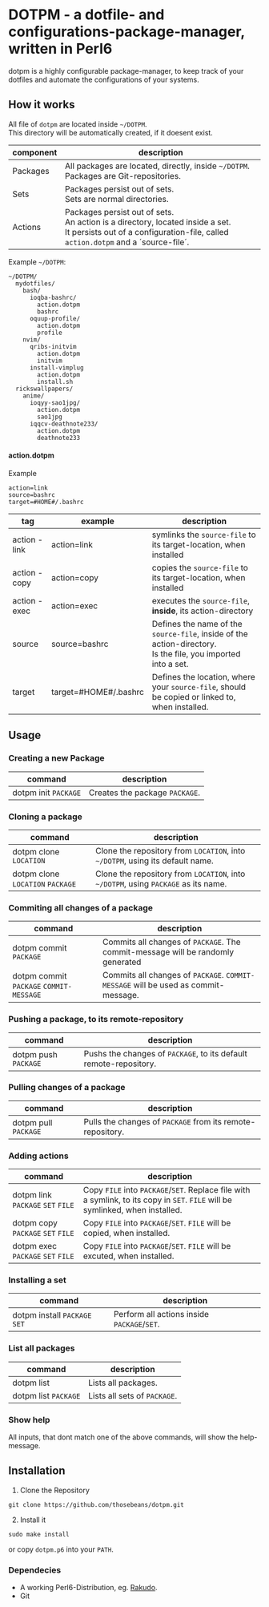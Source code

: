 # DOTPM - a dotfile- and configurations-package-manager, written in Perl6
dotpm is a highly configurable package-manager, to keep track of your dotfiles and automate the configurations of your systems.
## How it works
All file of `dotpm` are located inside `~/DOTPM`.  
This directory will be automatically created, if it doesent exist.

| component | description |
|--|--|
| Packages | All packages are located, directly, inside `~/DOTPM`.<br>Packages are Git-repositories. |
| Sets | Packages persist out of sets.<br>Sets are normal directories. |
| Actions | Packages persist out of sets.<br>An action is a directory, located inside a set.<br>It persists out of a configuration-file, called `action.dotpm` and a ´source-file´. |

Example `~/DOTPM`:
```
~/DOTPM/
  mydotfiles/
    bash/
      ioqba-bashrc/
        action.dotpm
        bashrc
      oquup-profile/
        action.dotpm
        profile
    nvim/
      qribs-initvim
        action.dotpm
        initvim
      install-vimplug
        action.dotpm
        install.sh
  rickswallpapers/
    anime/
      ioqyy-sao1jpg/
        action.dotpm
        sao1jpg
      iqqcv-deathnote233/
        action.dotpm
        deathnote233
```

#### action.dotpm
Example  
```
action=link
source=bashrc
target=#HOME#/.bashrc
```

| tag | example | description |
|--|--|--|
| action - link | action=link | symlinks the `source-file` to its target-location, when installed |
| action - copy | action=copy | copies the `source-file` to its target-location, when installed |
| action - exec | action=exec | executes the `source-file`, **inside**, its action-directory |
| source | source=bashrc | Defines the name of the `source-file`, inside of the action-directory.<br>Is the file, you imported into a set. |
| target | target=#HOME#/.bashrc | Defines the location, where your `source-file`, should be copied or linked to, when installed. |

## Usage
### Creating a new Package
| command | description |
|--|--|
| dotpm init `PACKAGE` | Creates the package `PACKAGE`. |

### Cloning a package
| command | description |
|--|--|
| dotpm clone `LOCATION` | Clone the repository from `LOCATION`, into `~/DOTPM`, using its default name. |
| dotpm clone `LOCATION` `PACKAGE` | Clone the repository from `LOCATION`, into `~/DOTPM`, using `PACKAGE` as its name. |

### Commiting all changes of a package
| command | description |
|--|--|
| dotpm commit `PACKAGE` | Commits all changes of `PACKAGE`. The commit-message will be randomly generated |
| dotpm commit `PACKAGE` `COMMIT-MESSAGE` | Commits all changes of `PACKAGE`. `COMMIT-MESSAGE` will be used as commit-message. |

### Pushing a package, to its remote-repository 
| command | description |
|--|--|
| dotpm push `PACKAGE` | Pushs the changes of `PACKAGE`, to its default remote-repository. |

### Pulling changes of a package
| command | description |
|--|--|
| dotpm pull `PACKAGE` | Pulls the changes of `PACKAGE` from its remote-repository. |

### Adding actions
| command | description |
|--|--|
| dotpm link `PACKAGE` `SET` `FILE` | Copy `FILE` into `PACKAGE`/`SET`. Replace file with a symlink, to its copy in `SET`. `FILE` will be symlinked, when installed. |
| dotpm copy `PACKAGE` `SET` `FILE` | Copy `FILE` into `PACKAGE`/`SET`. `FILE` will be copied, when installed. |
| dotpm exec `PACKAGE` `SET` `FILE` | Copy `FILE` into `PACKAGE`/`SET`. `FILE` will be excuted, when installed. |

### Installing a set
| command | description |
|--|--|
| dotpm install `PACKAGE` `SET` | Perform all actions inside `PACKAGE`/`SET`. |

### List all packages 
| command | description |
|--|--|
| dotpm list | Lists all packages. |
| dotpm list `PACKAGE` | Lists all sets of `PACKAGE`. |

### Show help
All inputs, that dont match one of the above commands, will show the help-message.

## Installation
1. Clone the Repository
```
git clone https://github.com/thosebeans/dotpm.git
```
2. Install it
```
sudo make install
```
or copy `dotpm.p6` into your `PATH`.

### Dependecies
- A working Perl6-Distribution, eg. [Rakudo](https://perl6.org/).
- Git
